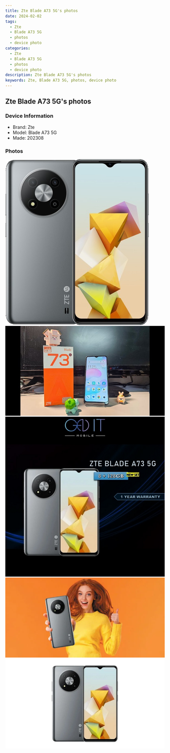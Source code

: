 ```yaml
---
title: Zte Blade A73 5G's photos
date: 2024-02-02
tags: 
  - Zte
  - Blade A73 5G
  - photos
  - device photo
categories: 
  - Zte
  - Blade A73 5G
  - photos
  - device photo
description: Zte Blade A73 5G's photos
keywords: Zte, Blade A73 5G, photos, device photo
---
```


## Zte Blade A73 5G's photos

### Device Information

- Brand: Zte
- Model: Blade A73 5G
- Made: 202308

### Photos

![/images/best-assets/devices/zte/zte-blade-a73-5g/1.jpg](/images/best-assets/devices/zte/zte-blade-a73-5g/1.jpg)
![/images/best-assets/devices/zte/zte-blade-a73-5g/2.jpg](/images/best-assets/devices/zte/zte-blade-a73-5g/2.jpg)
![/images/best-assets/devices/zte/zte-blade-a73-5g/3.jpg](/images/best-assets/devices/zte/zte-blade-a73-5g/3.jpg)
![/images/best-assets/devices/zte/zte-blade-a73-5g/4.jpg](/images/best-assets/devices/zte/zte-blade-a73-5g/4.jpg)
![/images/best-assets/devices/zte/zte-blade-a73-5g/5.jpg](/images/best-assets/devices/zte/zte-blade-a73-5g/5.jpg)
